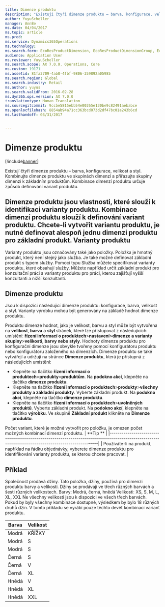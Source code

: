```yaml
---
title: Dimenze produktu
description: "Existují čtyři dimenze produktu – barva, konfigurace, velikost a styl. Kombinujte dimenze produktu ve skupinách dimenzí a přiřazujte skupiny dimenzí k základním produktům. Kombinace dimenzí produktu určuje způsob definování variant produktu."
author: YuyuScheller
manager: AnnBe
ms.date: 04/04/2017
ms.topic: article
ms.prod: 
ms.service: Dynamics365Operations
ms.technology: 
ms.search.form: EcoResProductDimension, EcoResProductDimensionGroup, EcoResProductMasterDimension, RetailEcoResColor, RetailEcoResSize, RetailEcoResStyle
audience: Application User
ms.reviewer: YuyuScheller
ms.search.scope: AX 7.0.0, Operations, Core
ms.custom: 19171
ms.assetid: 81fa3709-4ab8-4fbf-9806-359892a05985
ms.search.region: Global
ms.search.industry: Retail
ms.author: yuyus
ms.search.validFrom: 2016-02-28
ms.dyn365.ops.version: AX 7.0.0
translationtype: Human Translation
ms.sourcegitcommit: 9ccbe5815ebb54e00265e130be9c82491aebabce
ms.openlocfilehash: 8854ab94a71cc363bcd073d2df47bc01a243b6cd
ms.lasthandoff: 03/31/2017


---
```


# <a name="product-dimensions"></a>Dimenze produktu

[!include[banner](../includes/banner.md)]


Existují čtyři dimenze produktu – barva, konfigurace, velikost a styl. Kombinujte dimenze produktu ve skupinách dimenzí a přiřazujte skupiny dimenzí k základním produktům. Kombinace dimenzí produktu určuje způsob definování variant produktu.

Dimenze produktu jsou vlastnosti, které slouží k identifikaci varianty produktu. Kombinace dimenzí produktu slouží k definování variant produktu. Chcete-li vytvořit variantu produktu, je nutné definovat alespoň jednu dimenzi produktu pro základní produkt.
Varianty produktu
----------------

Varianty produktu jsou označovány také jako položky. Položka je hmotný produkt, který není stejný jako služba. Je také možné definovat základní produkt s typem služby. Pomocí typu Služba můžete specifikovat varianty produktu, které obsahují služby. Můžete například určit základní produkt pro konzultační práci a varianty produktu pro práci, kterou zajišťují vyšší konzultanti a nižší konzultanti.

## <a name="product-dimensions"></a>Dimenze produktu
Jsou k dispozici následující dimenze produktu: konfigurace, barva, velikost a styl. Varianty výrobku mohou být generovány na základě hodnot dimenze produktu.

Produktu dimenze hodnot, jako je velikost, barvu a styl může být vytvořena na **velikost**, **barva** a **styl** stránek, které lze přistupovat z následujících umístění: **řízení informací o produktech**&gt;**nastavení**&gt;**dimenze a varianty skupiny**&gt;**velikosti, barvy nebo styly**. Hodnoty dimenze produktu pro konfigurační dimenze jsou obvykle tvořeny pomocí konfigurátoru produktu nebo konfigurátoru založeného na dimenzích. Dimenze produktu se také vytvářejí a udržují na stránce **Dimenze produktu**, která je přístupná z následujících umístění:
-   Klepněte na tlačítko **řízení informací o produktech**&gt;**produkty**&gt;**produktům**. Na **podokno akcí**, klepněte na tlačítko **dimenze produktu**.
-   Klepněte na tlačítko **řízení informací o produktech**&gt;**produkty**&gt;**všechny produkty a základní produkty**. Vyberte základní produkt. Na **podokno akcí**, klepněte na tlačítko **dimenze produktu**.
-   Klepněte na tlačítko **řízení informací o produktech**&gt;**uvolněných produktů**. Vyberte základní produkt. Na **podokno akcí**, klepněte na tlačítko **výrobku**. Ve skupině **Základní produkt** klikněte na **Dimenze produktu**.

Počet variant, které je možné vytvořit pro položku, je omezen počet možných kombinací dimenzí produktu.
| **Tip **                                                                                                                                              |
|------------------------------------------------------------------------------------------------------------------------------------------------------|
| Používáte-li na produkt, například na řádku objednávky, vyberete dimenze produktu pro identifikování varianty produktu, se kterou chcete pracovat. |

## <a name="example"></a>Příklad
Společnost prodává džíny. Tato položka, džíny, používá pro dimenzi produktu barvy a velikosti. Džíny se prodávají ve třech různých barvách a šesti různých velikostech. Barvy: Modrá, černá, hnědá Velikosti: XS, S, M, L, XL, XXL Ne všechny velikosti jsou k dispozici ve všech třech barvách. Pokud by byly všechny kombinace dostupné, výsledkem by bylo 18 různých druhů džín. V tomto příkladu se vyrábí pouze těchto devět kombinací variant produktu.

| Barva | Velikost |
|-------|------|
| Modrá  | KŘÍŽKY   |
| Modrá  | S    |
| Modrá  | S    |
| Černá | S    |
| Černá | V    |
| Černá | XL   |
| Hnědá | V    |
| Hnědá | XL   |
| Hnědá | XXL  |






